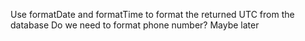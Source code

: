Use formatDate and formatTime to format the returned UTC from the database
Do we need to format phone number?
Maybe later